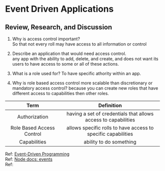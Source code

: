 # Event Driven Applications  

## Review, Research, and Discussion  

1. Why is access control important?  
    So that not every roll may have access to all information or control

2. Describe an application that would need access control.  
    any app with the ability to add, delete, and create, and does not want its users to have access to some or all of these actions.

3. What is a role used for?
    To have specific athority within an app.
 
4. Why is role based access control more scalable than discretionary or mandatory access control?
    because you can create new roles that have different access to capabilities then other roles.


Term                        | Definition   | 
| :-------------:           | :----------: | 
| Authorization             | having a set of credentials that allows access to capabilities | 
| Role Based Access Control | allows specific rolls to have access to specific capabilities  | 
| Capabilities              |  ability to do something  |



Ref: [Event-Driven Programming](https://www.digitalocean.com/community/tutorials/nodejs-event-driven-programming)  
Ref: [Node docs: events](https://nodejs.org/api/events.html)    
Ref: []()  

  